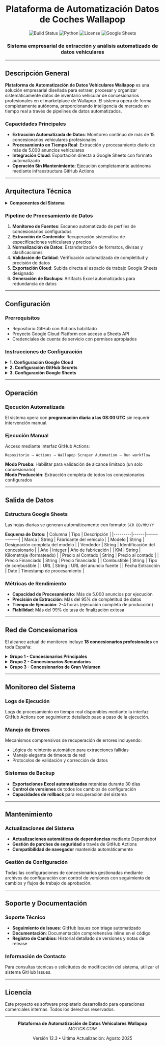 <div align="center">

# Plataforma de Automatización Datos de Coches Wallapop

![Build Status](https://github.com/B4TE5/wallapop_coches_scraper/workflows/Wallapop%20Scraper%20Automation/badge.svg)
![Python](https://img.shields.io/badge/Python-3.11+-2b5b84.svg)
![License](https://img.shields.io/badge/License-MIT-blue.svg)
![Google Sheets](https://img.shields.io/badge/Google%20Sheets-Integrado-34a853.svg)

### Sistema empresarial de extracción y análisis automatizado de datos vehiculares

</div>

---

## Descripción General

**Plataforma de Automatización de Datos Vehiculares Wallapop** es una solución empresarial diseñada para extraer, procesar y organizar sistemáticamente datos de inventario vehicular de concesionarios profesionales en el marketplace de Wallapop. El sistema opera de forma completamente autónoma, proporcionando inteligencia de mercado en tiempo real a través de pipelines de datos automatizados.

### Capacidades Principales

- **Extracción Automatizada de Datos**: Monitoreo continuo de más de 15 concesionarios vehiculares profesionales
- **Procesamiento en Tiempo Real**: Extracción y procesamiento diario de más de 5.000 anuncios vehiculares
- **Integración Cloud**: Exportación directa a Google Sheets con formato automatizado
- **Operación Sin Mantenimiento**: Ejecución completamente autónoma mediante infraestructura GitHub Actions

---

## Arquitectura Técnica

<details>
<summary><strong>Componentes del Sistema</strong></summary>

```
Entorno de Producción
├── GitHub Actions (Pipeline CI/CD)
├── Python 3.11 (Motor de Procesamiento)
├── Selenium WebDriver (Automatización de Navegador)
├── Google Sheets API (Almacenamiento de Datos)
└── Chrome Headless (Motor de Renderizado)
```

</details>

### Pipeline de Procesamiento de Datos

1. **Monitoreo de Fuentes**: Escaneo automatizado de perfiles de concesionarios configurados
2. **Extracción de Contenido**: Recuperación sistemática de especificaciones vehiculares y precios
3. **Normalización de Datos**: Estandarización de formatos, divisas y clasificaciones
4. **Validación de Calidad**: Verificación automatizada de completitud y precisión de datos
5. **Exportación Cloud**: Subida directa al espacio de trabajo Google Sheets designado
6. **Generación de Backups**: Artifacts Excel automatizados para redundancia de datos

---

## Configuración

### Prerrequisitos

- Repositorio GitHub con Actions habilitado
- Proyecto Google Cloud Platform con acceso a Sheets API
- Credenciales de cuenta de servicio con permisos apropiados

### Instrucciones de Configuración

<details>
<summary><strong>1. Configuración Google Cloud</strong></summary>

```bash
# Habilitar APIs requeridas
gcloud services enable sheets.googleapis.com
gcloud services enable drive.googleapis.com

# Crear cuenta de servicio
gcloud iam service-accounts create wallapop-scraper-bot \
    --display-name="Cuenta de Servicio Wallapop Scraper"
```

</details>

<details>
<summary><strong>2. Configuración GitHub Secrets</strong></summary>

Navegar a: `Configuración del Repositorio → Secrets and Variables → Actions`

Secrets requeridos:
- `GOOGLE_CREDENTIALS_JSON`: Credenciales JSON completas de la cuenta de servicio
- `GOOGLE_SHEET_ID`: Identificador del documento Google Sheets objetivo

</details>

<details>
<summary><strong>3. Configuración Google Sheets</strong></summary>

1. Crear nuevo documento Google Sheets
2. Compartir con email de cuenta de servicio (permisos de Editor)
3. Extraer Sheet ID de la URL del documento
4. Configurar como secret `GOOGLE_SHEET_ID`

</details>

---

## Operación

### Ejecución Automatizada

El sistema opera con **programación diaria a las 08:00 UTC** sin requerir intervención manual.

### Ejecución Manual

Acceso mediante interfaz GitHub Actions:
```
Repositorio → Actions → Wallapop Scraper Automation → Run workflow
```

**Modo Prueba**: Habilitar para validación de alcance limitado (un solo concesionario)  
**Modo Producción**: Extracción completa de todos los concesionarios configurados

---

## Salida de Datos

### Estructura Google Sheets

Las hojas diarias se generan automáticamente con formato: `SCR DD/MM/YY`

**Esquema de Datos:**
| Columna | Tipo | Descripción |
|---------|------|-------------|
| Marca | String | Fabricante del vehículo |
| Modelo | String | Designación completa del modelo |
| Vendedor | String | Identificación del concesionario |
| Año | Integer | Año de fabricación |
| KM | String | Kilometraje (formateado) |
| Precio al Contado | String | Precio al contado |
| Precio Financiado | String | Precio financiado |
| Combustible | String | Tipo de combustible |
| URL | String | URL del anuncio fuente |
| Fecha Extracción | Date | Timestamp de procesamiento |

### Métricas de Rendimiento

- **Capacidad de Procesamiento**: Más de 5.000 anuncios por ejecución
- **Precisión de Extracción**: Más del 95% de completitud de datos
- **Tiempo de Ejecución**: 2-4 horas (ejecución completa de producción)
- **Fiabilidad**: Más del 99% de tasa de finalización exitosa

---

## Red de Concesionarios

El alcance actual de monitoreo incluye **18 concesionarios profesionales** en toda España:

<details>
<summary><strong>Grupo 1 - Concesionarios Principales</strong></summary>

- DURSAN D. (~50 anuncios)
- Beatriz D. (~100 anuncios) 
- GESTICAR G. (~200 anuncios)
- Garage Club C. (~150 anuncios)

</details>

<details>
<summary><strong>Grupo 2 - Concesionarios Secundarios</strong></summary>

- Red MundiCars (~800 anuncios)
- OCASIONPLUS E. (~1.500 anuncios)
- Red CRESTANEVADA (~1.200 anuncios)

</details>

<details>
<summary><strong>Grupo 3 - Concesionarios de Gran Volumen</strong></summary>

- GRUPO O. (~2.000+ anuncios)
- INTEGRAL MOTION (~1.000 anuncios)
- Concesionarios regionales adicionales

</details>

---

## Monitoreo del Sistema

### Logs de Ejecución
Logs de procesamiento en tiempo real disponibles mediante la interfaz GitHub Actions con seguimiento detallado paso a paso de la ejecución.

### Manejo de Errores
Mecanismos comprensivos de recuperación de errores incluyendo:
- Lógica de reintento automático para extracciones fallidas
- Manejo elegante de timeouts de red
- Protocolos de validación y corrección de datos

### Sistemas de Backup
- **Exportaciones Excel automatizadas** retenidas durante 30 días
- **Control de versiones** de todos los cambios de configuración
- **Capacidades de rollback** para recuperación del sistema

---

## Mantenimiento

### Actualizaciones del Sistema
- **Actualizaciones automáticas de dependencias** mediante Dependabot
- **Gestión de parches de seguridad** a través de GitHub Actions
- **Compatibilidad de navegador** mantenida automáticamente

### Gestión de Configuración
Todas las configuraciones de concesionarios gestionadas mediante archivos de configuración con control de versiones con seguimiento de cambios y flujos de trabajo de aprobación.

---

## Soporte y Documentación

### Soporte Técnico
- **Seguimiento de Issues**: GitHub Issues con triage automatizado
- **Documentación**: Documentación comprehensiva inline en el código
- **Registro de Cambios**: Historial detallado de versiones y notas de release

### Información de Contacto
Para consultas técnicas o solicitudes de modificación del sistema, utilizar el sistema GitHub Issues.

---

## Licencia

Este proyecto es software propietario desarrollado para operaciones comerciales internas. Todos los derechos reservados.

---

<div align="center">

**Plataforma de Automatización de Datos Vehiculares Wallapop**  
*MOTICK.COM*

Versión 12.3 • Última Actualización: Agosto 2025

</div>
